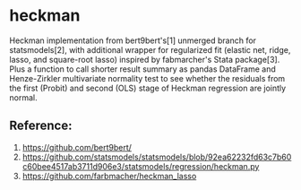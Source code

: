 # heckman
Heckman implementation from bert9bert's[1] unmerged branch for statsmodels[2], with additional wrapper for regularized fit (elastic net, ridge, lasso, and square-root lasso) inspired by fabmarcher's Stata package[3].
Plus a function to call shorter result summary as pandas DataFrame and Henze-Zirkler multivariate normality test to see whether the residuals from the first (Probit) and second (OLS) stage of Heckman regression are jointly normal.

## Reference:
1) https://github.com/bert9bert/
2) https://github.com/statsmodels/statsmodels/blob/92ea62232fd63c7b60c60bee4517ab3711d906e3/statsmodels/regression/heckman.py
3) https://github.com/farbmacher/heckman_lasso